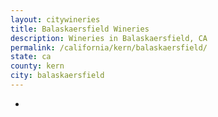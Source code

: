 ```yaml
---
layout: citywineries
title: Balaskaersfield Wineries
description: Wineries in Balaskaersfield, CA
permalink: /california/kern/balaskaersfield/
state: ca
county: kern
city: balaskaersfield
---
```

-
